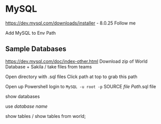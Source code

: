 # MySQL 

https://dev.mysql.com/downloads/installer - 8.0.25 Follow me

Add MySQL to Env Path

## Sample Databases 

https://dev.mysql.com/doc/index-other.html 
Download zip of World Database + Sakila / take files from teams

Open directory with .sql files
Click path at top to grab this path 

Open up Powershell login to `MySQL -u root -p` 
SOURCE *file Path*\.sql file

show databases

use *database name*

show tables / show tables from world;
